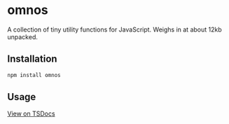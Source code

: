 # omnos

A collection of tiny utility functions for JavaScript. Weighs in at about 12kb unpacked.

## Installation

```bash
npm install omnos
```

## Usage

[View on TSDocs](https://tsdocs.dev/search/docs/omnos)
